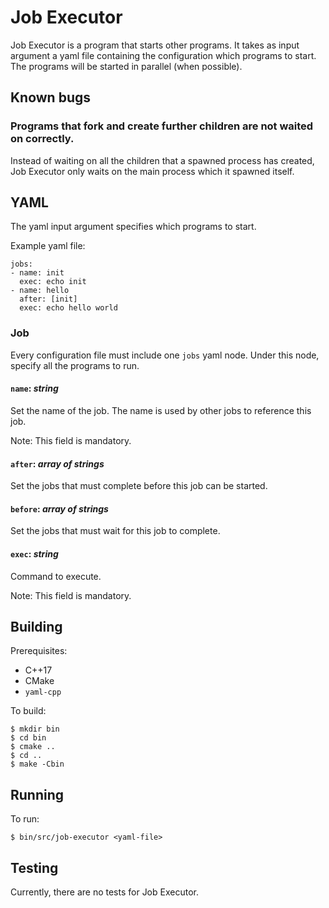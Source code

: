 # Job Executor

Job Executor is a program that starts other programs. It takes as input argument
a yaml file containing the configuration which programs to start. The programs
will be started in parallel (when possible).

## Known bugs

### Programs that fork and create further children are not waited on correctly.

Instead of waiting on all the children that a spawned process has created, Job
Executor only waits on the main process which it spawned itself.

## YAML

The yaml input argument specifies which programs to start.

Example yaml file:

    jobs:
    - name: init
      exec: echo init
    - name: hello
      after: [init]
      exec: echo hello world

### Job

Every configuration file must include one `jobs` yaml node. Under this node,
specify all the programs to run.

#### `name`: *string*

Set the name of the job. The name is used by other jobs to reference this job.

Note: This field is mandatory.

#### `after`: *array of strings*

Set the jobs that must complete before this job can be started.

#### `before`: *array of strings*

Set the jobs that must wait for this job to complete.

#### `exec`: *string*

Command to execute.

Note: This field is mandatory.

## Building

Prerequisites:

* C++17
* CMake
* `yaml-cpp`

To build:

    $ mkdir bin
    $ cd bin
    $ cmake ..
    $ cd ..
    $ make -Cbin

## Running

To run:

    $ bin/src/job-executor <yaml-file>

## Testing

Currently, there are no tests for Job Executor.
